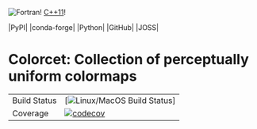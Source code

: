 ![Fortran](https://img.shields.io/badge/fortran-2003-blue)! [C++11](https://img.shields.io/badge/C%2B%2B-11-blue)!

|PyPI| |conda-forge| |Python| |GitHub| |JOSS|

# Colorcet: Collection of perceptually uniform colormaps

|    |    |
| --- | --- |
| Build Status | [![Linux/MacOS Build Status](https://github.com/Yalunin1/Quantum-algorithms/)]|
| Coverage | [![codecov](https://codecov.io/gh/holoviz/colorcet/branch/main/graph/badge.svg)](https://codecov.io/gh/holoviz/colorcet) ||

